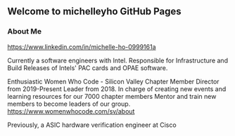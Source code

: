 ## Welcome to michelleyho GitHub Pages

### About Me
https://www.linkedin.com/in/michelle-ho-0999161a

Currently a software engineers with Intel.
Responsible for Infrastructure and Build Releases of Intels' PAC cards and OPAE software. 


Enthusiastic Women Who Code - Silicon Valley Chapter Member
Director from 2019-Present
Leader from 2018.
In charge of creating new events and learning resources for our 7000 chapter members
Mentor and train new members to become leaders of our group.
https://www.womenwhocode.com/sv/about

Previously, a ASIC hardware verification engineer at Cisco


